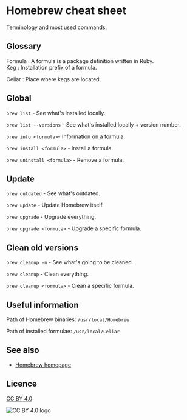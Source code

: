 # Homebrew cheat sheet
Terminology and most used commands.


## Glossary
Formula
: A formula is a package definition written in Ruby.    
Keg
: Installation prefix of a formula.

Cellar
: Place where kegs are located.

## Global

`brew list` - See what's installed locally.

`brew list --versions` - See what's installed locally + version number.

`brew info <formula>`- Information on a formula.

`brew install <formula>` - Install a formula.

`brew uninstall <formula>` - Remove a formula.

## Update

`brew outdated` - See what's outdated.

`brew update` - Update Homebrew itself.

`brew upgrade` - Upgrade everything.

`brew upgrade <formula>` - Upgrade a specific formula.

## Clean old versions

`brew cleanup -n` - See what's going to be cleaned.

`brew cleanup` - Clean everything.

`brew cleanup <formula>` - Clean a specific formula.

## Useful information
Path of Homebrew binaries: `/usr/local/Homebrew`

Path of installed formulae: `/usr/local/Cellar`

## See also
- [Homebrew homepage](http://brew.sh)

## Licence

[CC BY 4.0](https://creativecommons.org/licenses/by/4.0/)

![CC BY 4.0 logo](https://i.creativecommons.org/l/by/4.0/88x31.png "CC BY 4.0 logo")

